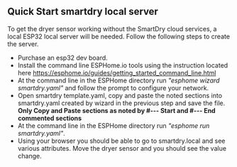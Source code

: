 ## Quick Start smartdry local server

To get the dryer sensor working without the SmartDry cloud services, a local ESP32 local server will be needed.  Follow the following steps to create the server.

* Purchase an esp32 dev board. 
* Install the command line ESPHome.io tools using the instruction located here https://esphome.io/guides/getting_started_command_line.html
* At the command line in the ESPHome directory run <i>"esphome wizard smartdry.yaml"</i> and follow the prompt to configure your network.
* Open smartdry template.yaml, copy and paste the noted sections into smartdry.yaml created by wizard in the previous step and save the file. <b> Only Copy and Paste sections as noted by #--- Start and #--- End  commented sections</b>
* At the command line in the ESPHome directory run <i>"esphome run smartdry.yaml"</i>.
* Using your browser you should be able to go to smartdry.local and see various attributes. Move the dryer sensor and you should see the value change.

